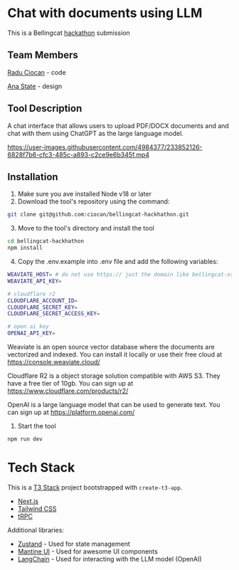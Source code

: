# Chat with documents using LLM

This is a Bellingcat [hackathon](https://www.bellingcat.com/april-hackathon-announcement-mar-2023/) submission

## Team Members
[Radu Ciocan](https://www.linkedin.com/in/ciocan/) - code

[Ana State](https://www.linkedin.com/in/anastate/) - design

## Tool Description
A chat interface that allows users to upload PDF/DOCX documents and and chat with them using ChatGPT as the large language model.

https://user-images.githubusercontent.com/4984377/233852126-6828f7b6-cfc3-485c-a893-c2ce9e6b345f.mp4


## Installation

1. Make sure you ave installed Node v18 or later
2. Download the tool's repository using the command:
```bash
git clone git@github.com:ciocan/bellingcat-hackhathon.git
```
3. Move to the tool's directory and install the tool
```bash
cd bellingcat-hackhathon
npm install
```
4. Copy the .env.example into .env file and add the following variables:

```bash
WEAVIATE_HOST= # do not use https:// just the domain like bellingcat-xxx.weaviate.network
WEAVIATE_API_KEY=

# cloudflare r2
CLOUDFLARE_ACCOUNT_ID=
CLOUDFLARE_SECRET_KEY=
CLOUDFLARE_SECRET_ACCESS_KEY=

# open ai key
OPENAI_API_KEY=
```

Weaviate is an open source vector database where the documents are vectorized and indexed. You can install it locally or use their free cloud at https://console.weaviate.cloud/

Cloudflare R2 is a object storage solution compatible with AWS S3. They have a free tier of 10gb. You can sign up at https://www.cloudflare.com/products/r2/

OpenAI is a large language model that can be used to generate text. You can sign up at https://platform.openai.com/

1. Start the tool
```bash
npm run dev
```

# Tech Stack

This is a [T3 Stack](https://create.t3.gg/) project bootstrapped with `create-t3-app`.

- [Next.js](https://nextjs.org)
- [Tailwind CSS](https://tailwindcss.com)
- [tRPC](https://trpc.io)

Additional libraries:

- [Zustand](https://github.com/pmndrs/zustand) - Used for state management
- [Mantine UI](https://mantine.dev) - Used for awesome UI components
- [LangChain](https://js.langchain.com/docs/) - Used for interacting with the LLM model (OpenAI)
